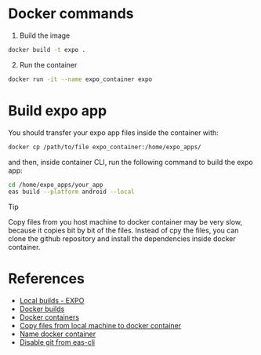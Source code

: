 # Docker commands

1. Build the image 

```bash
docker build -t expo .
```

2. Run the container 

```bash
docker run -it --name expo_container expo 
```

# Build expo app 

You should transfer your expo app files inside the container with:

```bash
docker cp /path/to/file expo_container:/home/expo_apps/
```

and then, inside container CLI, run the following command to build the expo app:

```bash
cd /home/expo_apps/your_app
eas build --platform android --local
```

> [!TIP]
> Copy files from you host machine to docker container may be very slow, because it copies bit by bit of the files. Instead of cpy the files, you can clone the github repository and install the dependencies inside docker container.

# References

- [Local builds - EXPO](https://docs.expo.dev/build-reference/local-builds/)
- [Docker builds](https://docs.docker.com/reference/cli/docker/image/build/)
- [Docker containers](https://docs.docker.com/reference/cli/docker/container/run/)
- [Copy files from local machine to docker container](https://stackoverflow.com/questions/40313633/how-to-copy-files-from-local-machine-to-docker-container-on-windows)
- [Name docker container](https://docs.docker.com/engine/reference/run/#:~:text=Container%20identification,-You%20can%20identify&text=You%20can%20also%20defined%20a,background%20and%20foreground%20Docker%20containers.)
- [Disable git from eas-cli](https://expo.fyi/eas-vcs-workflow)